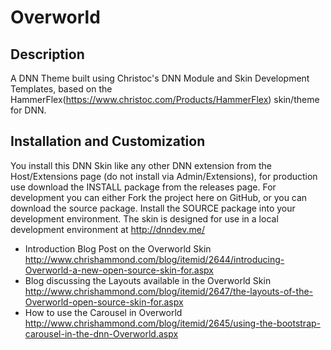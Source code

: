 Overworld
==========

Description
-----------
A DNN Theme built using Christoc's DNN Module and Skin Development Templates, based on the HammerFlex(https://www.christoc.com/Products/HammerFlex) skin/theme for DNN.

Installation and Customization
------------------------------
You install this DNN Skin like any other DNN extension from the Host/Extensions page (do not install via Admin/Extensions), for production use download the INSTALL package from the releases page. For development you can either Fork the project here on GitHub, or you can download the source package. Install the SOURCE package into your development environment. The skin is designed for use in a local development environment at http://dnndev.me/ 

* Introduction Blog Post on the Overworld Skin http://www.chrishammond.com/blog/itemid/2644/introducing-Overworld-a-new-open-source-skin-for.aspx
* Blog discussing the Layouts available in the Overworld Skin http://www.chrishammond.com/blog/itemid/2647/the-layouts-of-the-Overworld-open-source-skin-for.aspx
* How to use the Carousel in Overworld http://www.chrishammond.com/blog/itemid/2645/using-the-bootstrap-carousel-in-the-dnn-Overworld.aspx
